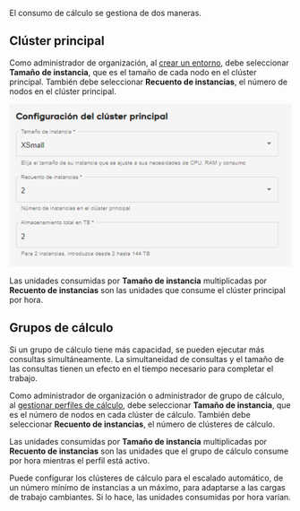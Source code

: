 El consumo de cálculo se gestiona de dos maneras.

Clúster principal
-----------------

Como administrador de organización, al [crear un entorno](qiv1640281527006.md), debe seleccionar **Tamaño de instancia**, que es el tamaño de cada nodo en el clúster principal. También debe seleccionar **Recuento de instancias**, el número de nodos en el clúster principal.

![configuración del clúster principal](Images/gll1702346957371.png)

Las unidades consumidas por **Tamaño de instancia** multiplicadas por **Recuento de instancias** son las unidades que consume el clúster principal por hora.

Grupos de cálculo
-----------------

Si un grupo de cálculo tiene más capacidad, se pueden ejecutar más consultas simultáneamente. La simultaneidad de consultas y el tamaño de las consultas tienen un efecto en el tiempo necesario para completar el trabajo.

Como administrador de organización o administrador de grupo de cálculo, al [gestionar perfiles de cálculo](dvl1640281718303.md), debe seleccionar **Tamaño de instancia**, que es el número de nodos en cada clúster de cálculo. También debe seleccionar **Recuento de instancias**, el número de clústeres de cálculo.

Las unidades consumidas por **Tamaño de instancia** multiplicadas por **Recuento de instancias** son las unidades que el grupo de cálculo consume por hora mientras el perfil está activo.

Puede configurar los clústeres de cálculo para el escalado automático, de un número mínimo de instancias a un máximo, para adaptarse a las cargas de trabajo cambiantes. Si lo hace, las unidades consumidas por hora varían.
